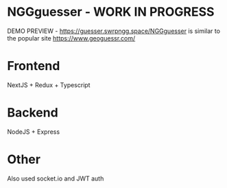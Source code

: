 # NGGguesser - WORK IN PROGRESS
DEMO PREVIEW - https://guesser.swrpngg.space/NGGguesser is similar to the popular site https://www.geoguessr.com/

# Frontend
NextJS + Redux + Typescript
# Backend
NodeJS + Express
# Other
Also used socket.io and JWT auth
